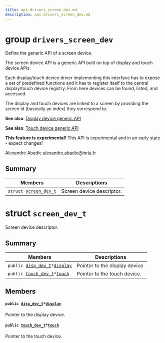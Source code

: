 ```yaml
---
title: api-drivers_screen_dev.md
description: api-drivers_screen_dev.md
---
```

# group `drivers_screen_dev` 

Define the generic API of a screen device.

The screen device API is a generic API built on top of display and touch device APIs.

Each display/touch device driver implementing this interface has to expose a set of predefined functions and it has to register itself to the central display/touch device registry. From here devices can be found, listed, and accessed.

The display and touch devices are linked to a screen by providing the screen id (basically an index) they correspond to.

**See also**: [Display device generic API](./doc/starlight-docs/src/content/docs/apidoc/api-undefined.md#group__drivers__disp__dev)

**See also**: [Touch device generic API](./doc/starlight-docs/src/content/docs/apidoc/api-undefined.md#group__drivers__touch__dev)

**This feature is experimental!**
 This API is experimental and in an early state - expect changes!

Alexandre Abadie [alexandre.abadie@inria.fr](mailto:alexandre.abadie@inria.fr)

## Summary

 Members                        | Descriptions                                
--------------------------------|---------------------------------------------
`struct `[`screen_dev_t`](#structscreen__dev__t) | Screen device descriptor.

# struct `screen_dev_t` 

Screen device descriptor.

## Summary

 Members                        | Descriptions                                
--------------------------------|---------------------------------------------
`public `[`disp_dev_t`](./doc/starlight-docs/src/content/docs/apidoc/api-undefined.md#group__drivers__disp__dev_1gad3406bbb2174d22265804b761ef0d11b)` * `[`display`](#structscreen__dev__t_1a963b3991223043ad6aad0f7b547ad74d) | Pointer to the display device.
`public `[`touch_dev_t`](./doc/starlight-docs/src/content/docs/apidoc/api-undefined.md#group__drivers__touch__dev_1ga717c66ce86128285c1041c72d0861d06)` * `[`touch`](#structscreen__dev__t_1ae12005803b55624dd63b8562a3cbd792) | Pointer to the touch device.

## Members

#### `public `[`disp_dev_t`](./doc/starlight-docs/src/content/docs/apidoc/api-undefined.md#group__drivers__disp__dev_1gad3406bbb2174d22265804b761ef0d11b)` * `[`display`](#structscreen__dev__t_1a963b3991223043ad6aad0f7b547ad74d) 

Pointer to the display device.

#### `public `[`touch_dev_t`](./doc/starlight-docs/src/content/docs/apidoc/api-undefined.md#group__drivers__touch__dev_1ga717c66ce86128285c1041c72d0861d06)` * `[`touch`](#structscreen__dev__t_1ae12005803b55624dd63b8562a3cbd792) 

Pointer to the touch device.

